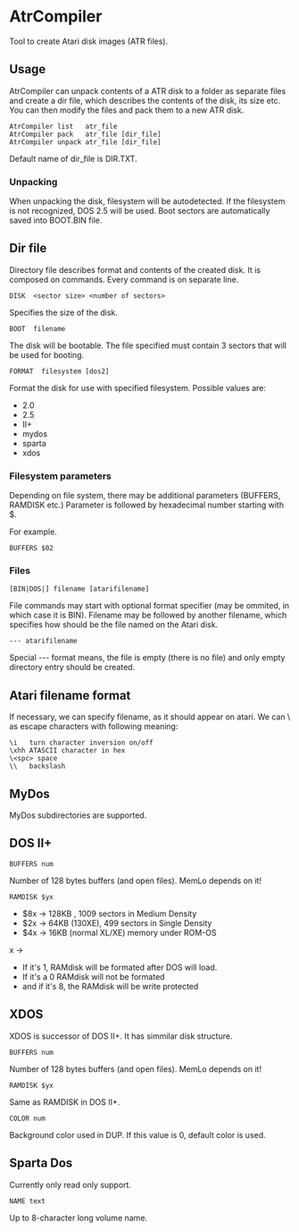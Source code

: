 # AtrCompiler
Tool to create Atari disk images (ATR files).

## Usage

AtrCompiler can unpack contents of a ATR disk to a folder as separate files and create a dir file, which describes the contents of the disk, its size etc.
You can then modify the files and pack them to a new ATR disk.

```
AtrCompiler list   atr_file
AtrCompiler pack   atr_file [dir_file]
AtrCompiler unpack atr_file [dir_file]
```

Default name of dir_file is DIR.TXT.

### Unpacking

When unpacking the disk, filesystem will be autodetected. If the filesystem is not recognized, DOS 2.5 will be used.
Boot sectors are automatically saved into BOOT.BIN file.

## Dir file
Directory file describes format and contents of the created disk. It is composed on commands. Every command is on separate line.

```
DISK  <sector size> <number of sectors>
```
Specifies the size of the disk.

```
BOOT  filename
```
The disk will be bootable. The file specified must contain 3 sectors that will be used for booting.

```
FORMAT  filesystem [dos2]
```
Format the disk for use with specified filesystem.
Possible values are:
 * 2.0
 * 2.5
 * II+
 * mydos
 * sparta
 * xdos

### Filesystem parameters

Depending on file system, there may be additional parameters (BUFFERS, RAMDISK etc.)
Parameter is followed by hexadecimal number starting with $.

For example.

```
BUFFERS $02
```

### Files
```
[BIN|DOS|] filename [atarifilename]
```

File commands may start with optional format specifier (may be ommited, in which case it is BIN).
Filename may be followed by another filename, which specifies how should be the file named on the Atari disk.

```
--- atarifilename
```
Special --- format means, the file is empty (there is no file) and only empty directory entry should be created.

## Atari filename format

If necessary, we can specify filename, as it should appear on atari. We can \ as escape characters with following meaning:

```
\i   turn character inversion on/off
\xhh ATASCII character in hex
\<spc> space
\\   backslash
```

## MyDos

MyDos subdirectories are supported.

## DOS II+

```
BUFFERS num
```
Number of 128 bytes buffers (and open files).
MemLo depends on it!
```
RAMDISK $yx
```

 * $8x -> 128KB , 1009 sectors in Medium Density
 * $2x -> 64KB (130XE), 499 sectors in Single Density 
 * $4x -> 16KB (normal XL/XE) memory under ROM-OS 

x -> 
 * If it's 1, RAMdisk will be formated after DOS will load. 
 * If it's a 0 RAMdisk will not be formated 
 * and if it's 8, the RAMdisk will be write protected

## XDOS

XDOS is successor of DOS II+. It has simmilar disk structure.

```
BUFFERS num
```
Number of 128 bytes buffers (and open files).
MemLo depends on it!

```
RAMDISK $yx
```

Same as RAMDISK in DOS II+.

```
COLOR num
```

Background color used in DUP. If this value is 0, default color is used.

## Sparta Dos

Currently only read only support.

```
NAME text
```

Up to 8-character long volume name.
